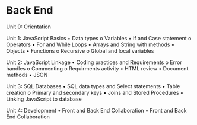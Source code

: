 # Back End
Unit 0: Orientation


Unit 1: JavaScript Basics
  •	Data types
    o	Variables
  •	If and Case statement
    o	Operators
  •	For and While Loops
  •	Arrays and String with methods
  •	Objects
  •	Functions
    o	Recursive
    o	Global and local variables

Unit 2: JavaScript Linkage 
  •	Coding practices and Requirements
    o	Error handles
    o Commenting
    o	Requirments activity
  •	HTML review
  •	Document methods
  •	JSON

Unit 3: SQL Databases
  •	SQL data types and Select statements
  •	Table creation
    o	Primary and secondary keys
  •	Joins and Stored Procedures
  •	Linking JavaScript to database

Unit 4: Development
  •	Front and Back End Collaboration
  •	Front and Back End Collaboration
